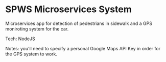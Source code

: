 # SPWS Microservices System

Microservices app for detection of pedestrians in sidewalk and a GPS moniroting system for the car.

Tech: NodeJS

Notes: you'll need to specify a personal Google Maps API Key in order for the GPS system to work.

